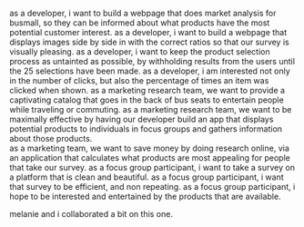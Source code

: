 as a developer, i want to build a webpage that does market analysis for busmall, so they can be informed about what products have the most potential customer interest.
as a developer, i want to build a webpage that displays images side by side in with the correct ratios so that our survey is visually pleasing.
as a developer, i want to keep the product selection process as untainted as possible, by withholding results from the users until the 25 selections have been made.
as a developer, i am interested not only in the number of clicks, but also the percentage of times an item was clicked when shown.
as a marketing research team, we want to provide a captivating catalog that goes in the back of bus seats to entertain people while traveling or commuting.
as a marketing research team, we want to be maximally effective by having our developer build an app that displays potential products to individuals in focus groups and gathers information about those products.  
as a marketing team, we want to save money by doing research online, via an application that calculates what products are most appealing for people that take our survey.
as a focus group participant, i want to take a survey on a platform that is clean and beautiful.
as a focus group participant, i want that survey to be efficient, and non repeating.
as a focus group participant, i hope to be interested and entertained by the products that are available.

melanie and i collaborated a bit on this one.
